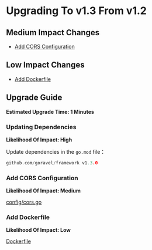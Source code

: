 # Upgrading To v1.3 From v1.2

## Medium Impact Changes

- [Add CORS Configuration](#Add-CORS-Configuration)

## Low Impact Changes

- [Add Dockerfile](#Add-Dockerfile)

## Upgrade Guide

**Estimated Upgrade Time: 1 Minutes**

### Updating Dependencies

**Likelihood Of Impact: High**

Update dependencies in the `go.mod` file：

```go
github.com/goravel/framework v1.3.0
```

### Add CORS Configuration

**Likelihood Of Impact: Medium**

[config/cors.go](https://github.com/goravel/goravel/blob/v1.3.0/config/cors.go)

### Add Dockerfile

**Likelihood Of Impact: Low**

[Dockerfile](https://github.com/goravel/goravel/blob/v1.3.0/Dockerfile)
